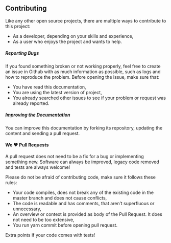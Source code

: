 ## Contributing

Like any other open source projects, there are multiple ways to contribute to this project:

* As a developer, depending on your skills and experience,
* As a user who enjoys the project and wants to help.

##### Reporting Bugs

If you found something broken or not working properly, feel free to create an issue in Github with as much information as possible, such as logs and how to reproduce the problem. Before opening the issue, make sure that:

* You have read this documentation,
* You are using the latest version of project,
* You already searched other issues to see if your problem or request was already reported.

##### Improving the Documentation

You can improve this documentation by forking its repository, updating the content and sending a pull request.


#### We ❤️ Pull Requests

A pull request does not need to be a fix for a bug or implementing something new. Software can always be improved, legacy code removed and tests are always welcome!

Please do not be afraid of contributing code, make sure it follows these rules:

* Your code compiles, does not break any of the existing code in the master branch and does not cause conflicts,
* The code is readable and has comments, that aren’t superfluous or unnecessary,
* An overview or context is provided as body of the Pull Request. It does not need to be too extensive,
* You run yarn commit before opening pull request.

Extra points if your code comes with tests!
